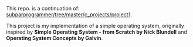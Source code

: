 This repo. is a continuation of: [subparprogrammer/tree/master/c_projects/project1](https://github.com/darbinreyes/subparprogrammer/tree/master/c_projects/project1).


This project is my implementation of a simple operating system, originally
inspired by **Simple Operating System - from Scratch by Nick Blundell** and
**Operating System Concepts by Galvin**.
